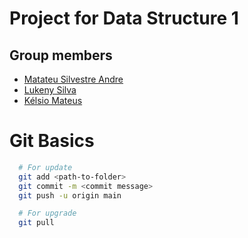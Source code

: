 # Project for Data Structure 1

## Group members
 - [Matateu Silvestre Andre](https://github.com/matateuandre)
 - [Lukeny Silva](https://github.com/lukestarwalk)
 - [Kélsio Mateus](https://github.com/iKelsio)

# Git Basics

```sh
  # For update
  git add <path-to-folder>
  git commit -m <commit message>
  git push -u origin main
```

```sh
  # For upgrade
  git pull
```